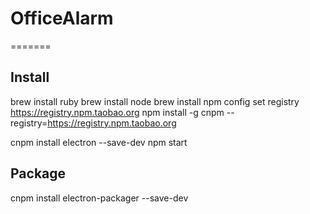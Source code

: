 # OfficeAlarm
=======


## Install
brew install ruby
brew install node
brew install
npm config set registry https://registry.npm.taobao.org
npm install -g cnpm --registry=https://registry.npm.taobao.org


cnpm install electron --save-dev
npm start

## Package
cnpm install electron-packager --save-dev

